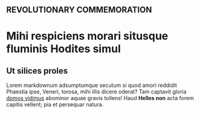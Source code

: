 REVOLUTIONARY COMMEMORATION
---

# Mihi respiciens morari situsque fluminis Hodites simul

## Ut silices proles

Lorem markdownum adsumptumque secutum si quod amori reddidit Phaestia ipse,
Veneri, torosa, mihi illis dicere oderat? Tam captavit gloria [domos
vidimus](http://ulla.org/quae-in) abominor aquae gravis tollens! Haud **Helles
non** acta forem capitis vellent; pia et persequar natura.
